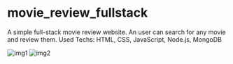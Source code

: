 # movie_review_fullstack
A simple full-stack movie review website. An user can search for any movie and review them. 
Used Techs: HTML, CSS, JavaScript, Node.js, MongoDB

![img1](https://github.com/nazmul609/movie_review_fullstack/assets/69470912/ed8a9ff9-b780-4283-ac57-24c4ef4d649a)
![img2](https://github.com/nazmul609/movie_review_fullstack/assets/69470912/0e4645bd-f898-42ee-8e78-b12ad5da6761)
